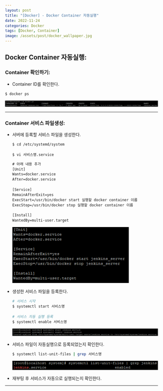 ```yaml
---
layout: post
title: "[Docker] - Docker Container 자동실행"
date: 2022-11-24
categories: Docker
tags: [Docker, Container]
image: /assets/post/docker_wallpaper.jpg
---
```


## Docker Container 자동실행:
### Container 확인하기:
- Container ID를 확인한다.
```bash
$ docker ps
```
[![텍스트](/assets/images/docker/docker%20container%20%EB%AA%A9%EB%A1%9D%20%ED%99%95%EC%9D%B8.PNG)](/assets/images/docker/docker%20container%20%EB%AA%A9%EB%A1%9D%20%ED%99%95%EC%9D%B8.PNG)

* * *

### Container 서비스 파일생성:
- 서버에 등록할 서비스 파일을 생성한다.
  ```bash
  $ cd /etc/systemd/system

  $ vi 서비스명.service
  ```
  ```html
  # 아래 내용 추가
  [Unit]
  Wants=docker.service
  After=docker.service
 
  [Service]
  RemainAfterExit=yes
  ExecStart=/usr/bin/docker start 실행할 docker container 이름
  ExecStop=/usr/bin/docker stop 실행할 docker container 이름
 
  [Install]
  WantedBy=multi-user.target
  ```
  [![텍스트](/assets/images/docker/docker%20container%20%EC%84%9C%EB%B9%84%EC%8A%A4%20%ED%8C%8C%EC%9D%BC%20%EB%82%B4%EC%9A%A9.PNG)](/assets/images/docker/docker%20container%20%EC%84%9C%EB%B9%84%EC%8A%A4%20%ED%8C%8C%EC%9D%BC%20%EB%82%B4%EC%9A%A9.PNG)


- 생성한 서비스 파일을 등록한다.
  ```bash
  # 서비스 시작
  $ systemctl start 서비스명

  # 서비스 자동 실행 등록
  $ systemctl enable 서비스명
  ```
  [![텍스트](/assets/images/docker/docker%20container%20%EC%9E%90%EB%8F%99%EC%8B%A4%ED%96%89%20%EB%93%B1%EB%A1%9D.PNG)](/assets/images/docker/docker%20container%20%EC%9E%90%EB%8F%99%EC%8B%A4%ED%96%89%20%EB%93%B1%EB%A1%9D.PNG)

- 서비스 파일이 자동실행으로 등록되었는지 확인한다.
  ```bash
  $ systemctl list-unit-files | grep 서비스명
  ```
  [![텍스트](/assets/images/docker/docker%20container%20%EC%9E%90%EB%8F%99%EC%8B%A4%ED%96%89%20%ED%99%95%EC%9D%B8.PNG)](/assets/images/docker/docker%20container%20%EC%9E%90%EB%8F%99%EC%8B%A4%ED%96%89%20%ED%99%95%EC%9D%B8.PNG)

- 재부팅 후 서비스가 자동으로 실행되는지 확인한다.

* * *